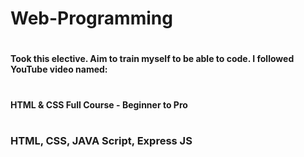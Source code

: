 # Web-Programming
# <h4> Took this elective. Aim to train myself to be able to code. I followed YouTube video named: 
# <h4 href="https://www.youtube.com/watch?v=G3e-cpL7ofc"> HTML & CSS Full Course - Beginner to Pro<h4>
# <h3> HTML, CSS, JAVA Script, Express JS <h3>
